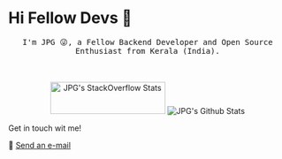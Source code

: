 # Hi Fellow Devs :wave:

<p align="center">
  <samp>
I'm JPG 😜,  a Fellow Backend Developer and Open Source Enthusiast from Kerala (India).
<p align="center">
  <br/>
  <br/>
  <a href="https://stackoverflow.com/users/8283848/jpg"><img src="https://stackoverflow.com/users/flair/8283848.png" width="208" height="58" alt="JPG's StackOverflow Stats"></a>
  <img src="https://github-readme-stats.vercel.app/api?username=jerinpetergeorge&show_icons=true&theme=dark" alt="JPG's Github Stats"></img>
  

Get in touch wit me!

:e-mail: <a href="mailto:jerinpetergeorge@gmail.com">Send an e-mail</a>
